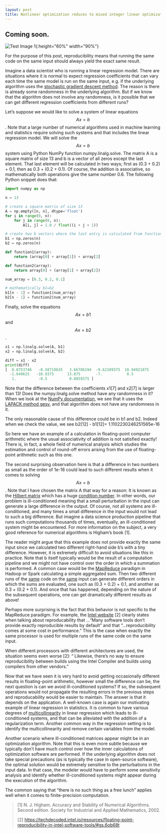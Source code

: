 ```yaml
---
layout: post
title: Nonlinear optimization reduces to mixed integer linear optimization. Or does it?
---
```


## **Coming soon.**

![Test Image 1](https://muratmut.github.io/images/repro-p1.PNG){:height="60%" width="90%"}

For the purpose of this post, reproducibility means that running the same code on the same input should always yield the exact same result.

Imagine a data scientist who is running a linear regression model. There are situations where it is normal to expect regression coefficients that can vary each time the same model is run on the same input, e.g. if the underlying algorithm uses the [stochastic gradient descent method](https://en.wikipedia.org/wiki/Stochastic_gradient_descent). The reason is there is already some randomness in the underlying algorithm. But if we know that the algorithm does not involve any randomness, is it possible that we can get different regression coefficients from different runs?

Let’s suppose we would like to solve a system of linear equations $$Ax=b$$. Note that a large number of numerical algorithms used in machine learning and statistics require solving such systems and that includes the linear regression model. We will solve the $$Ax=b$$ system using Python NumPy function numpy.linalg.solve. The matrix A is a square matrix of size 13 and b is a vector of all zeros except the last element. That last element will be calculated in two ways; first as (0.3 + 0.2) + 0.1, then as 0.3 + (0.2 + 0.1). Of course, the addition is associative, so mathematically both operations give the same number 0.6. The following Python snippet does that:

```python
import numpy as np

n = 13

# create a square matrix of size 13
A = np.empty([n, n], dtype='float')
for i in range(0, n):
    for j in range(0, n):
        A[i, j] = 1.0 / float((i + j + 1))

# create two b vectors where the last entry is calculated from function1 and function2.
b1 = np.zeros(n)
b2 = np.zeros(n)

def function1(array):
    return (array[0] + array[1]) + array[2]

def function2(array):
    return array[0] + (array[1] + array[2])

num_array = [0.3, 0.2, 0.1]

# mathematically b1=b2
b1[n - 1] = function1(num_array)
b2[n - 1] = function2(num_array)

```
Finally, solve the equations $$Ax=b1$$ and $$Ax=b2$$.

```python
x1 = np.linalg.solve(A, b1)
x2 = np.linalg.solve(A, b2)

diff = x1 - x2
print(diff)
[  0.0753746   -0.58719635   3.66786194  -9.62109375  10.94921875
  -1.640625   -10.9375      13.875       -7.           0.5
   1.          -0.5          0.0859375 ]
```

Note that the difference between the coefficients x1[7] and x2[7] is larger than 13! Does the numpy.linalg.solve method have any randomness in it? When we look at the [NumPy documentation](https://numpy.org/doc/stable/reference/generated/numpy.linalg.solve.html#numpy.linalg.solve), we see that it uses the [LAPACK method gesv](https://software.intel.com/sites/products/documentation/doclib/mkl_sa/11/mkl_lapack_examples/lapackro1.htm), and that algorithm does not have any randomness in it.

The only reasonable cause of this difference could be in b1 and b2. Indeed when we check the value, we see
b2[12] - b1[12]= 1.1102230246251565e-16

So here we have an example of a calculation in floating-point computer arithmetic where the usual associativity of addition is not satisfied exactly! There is, in fact, a whole field of numerical analysis which studies the estimation and control of round-off errors arising from the use of floating-point arithmetic such as this one.

The second surprising observation here is that a difference in two numbers as small as the order of 1e-16 could lead to such different results when it comes to solving $$Ax=b$$. Note that I have chosen the matrix A that way for a reason: It is known as the [Hilbert matrix](https://en.wikipedia.org/wiki/Hilbert_matrix) which has a huge [condition number](https://en.wikipedia.org/wiki/Condition_number). In other words, our problem is ill-conditioned meaning that a small perturbation in the input can generate a large difference in the output. Of course, not all systems are ill-conditioned, and many times a small difference in the input would not lead to such a big difference. But imagine a data science production pipeline that runs such computations thousands of times, eventually, an ill-conditioned system might be encountered. For more information on the subject, a very good reference for numerical algorithms is Higham’s book [1].

The reader might argue that this example does not provide exactly the same input since we calculated two different right-hand side b’s with a tiny difference. However, it is extremely difficult to avoid situations like this in practice. Note that b itself typically would be the result of a computation pipeline and we might not have control over the order in which a summation is performed. A common case would be the [MapReduce](https://en.wikipedia.org/wiki/MapReduce) paradigm in Hadoop or Spark calculating a simple aggregated sum. Then two different runs of the <ins>same</ins> code on the <ins>same</ins> input can generate different orders in which the sums are evaluated, one such as (0.3 + 0.2) + 0.1, and another as 0.3 + (0.2 + 0.1). And once that has happened, depending on the nature of the subsequent operations, one can get dramatically different results as above!

Perhaps more surprising is the fact that this behavior is not specific to the MapReduce paradigm. For example, the [Intel website](https://techdecoded.intel.io/resources/floating-point-reproducibility-in-intel-software-tools/#gs.6ob68t) [2] clearly states when talking about reproducability that …“Many software tools don’t provide exactly reproducible results by default” and that “…reproducibility comes at some cost in performance.” This is the case when exactly the same processor is used for multiple runs of the same code on the same input. 

When different processors with different architectures are used, the situation seems even worse [2]:
“ Likewise, there’s no way to ensure reproducibility between builds using the Intel Compiler and builds using compilers from other vendors.”

Now that we have seen it is very hard to avoid getting occasionally different results in floating-point arithmetic, however small the difference can be, the next question is can we avoid ill-conditioned systems? If so, the subsequent operations would not propagate the resulting errors in the previous steps and reproducability would be easier to maintain. The answer is that it depends on the application. A well-known case is again our motivating example of linear regression in statistics. It is common to have various degrees of [multicollinearity](https://en.wikipedia.org/wiki/Multicollinearity) in linear regression which leads to ill-conditioned systems, and that can be alleviated with the addition of a regularization term. Another common way in the regression setting is to identify the multicollinearity and remove certain variables from the model.

Another scenario where ill-conditioned matrices appear might be in an optimization algorithm. Note that this is even more subtle because we typically don’t have much control over how the inner calculations of optimization software are performed. If the underlying algorithm does not take special precautions (as is typically the case in open-source software), the optimal solution would be extremely sensitive to the perturbations in the input data. In that case, the modeler would have to perform some sensitivity analysis and identify whether ill-conditioned systems might appear during the execution of the algorithm.

The common saying that “there is no such thing as a free lunch” applies well when it comes to finite-precision computation.

> [1] N. J. Higham. Accuracy and Stability of Numerical Algorithms. Second edition. Society for Industrial and Applied Mathematics, 2002.
>
> [2] https://techdecoded.intel.io/resources/floating-point-reproducibility-in-intel-software-tools/#gs.6ob68t
